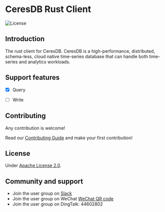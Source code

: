 # CeresDB Rust Client

![License](https://img.shields.io/badge/license-Apache--2.0-green.svg)

## Introduction
The rust client for CeresDB.
CeresDB is a high-performance, distributed, schema-less, cloud native time-series database that can handle both time-series and analytics workloads.

## Support features
- [x] Query
- [ ] Write


## Contributing
Any contribution is welcome!

Read our [Contributing Guide](https://github.com/CeresDB/ceresdb#contributing) and make your first contribution!

## License
Under [Apache License 2.0](./LICENSE).

## Community and support
- Join the user group on [Slack](https://join.slack.com/t/ceresdbcommunity/shared_invite/zt-1au1ihbdy-5huC9J9s2462yBMIWmerTw)
- Join the user group on WeChat [WeChat QR code](https://github.com/CeresDB/assets/blob/main/WeChatQRCode.jpg)
- Join the user group on DingTalk: 44602802
